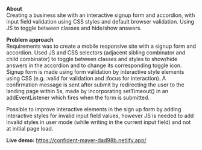 <b>About</b><br>
Creating a business site with an interactive signup form and accordion, with input field validation using CSS styles and default browser validation. Using JS to toggle between classes and hide/show answers.

<b>Problem approach</b><br>
Requirements was to create a mobile responsive site with a signup form and accordion. Used JS and CSS selectors (adjacent sibling combinator and child combinator) to toggle between classes and styles to show/hide answers in the accordion and to change its corresponding toggle icon. Signup form is made using form validation by interactive style elements using CSS (e.g. :valid for validation and :focus for interaction). A confirmation message is sent after submit by redirecting the user to the landing page within 5s, made by incorporating setTimeout() in an addEventListener which fires when the form is submitted.

Possible to improve interactive elements in the sign up form by adding interactive styles for invalid input field values, however JS is needed to add invalid styles in user mode (while writing in the current input field) and not at initial page load.

<b>Live demo:</b> https://confident-mayer-dad98b.netlify.app/
